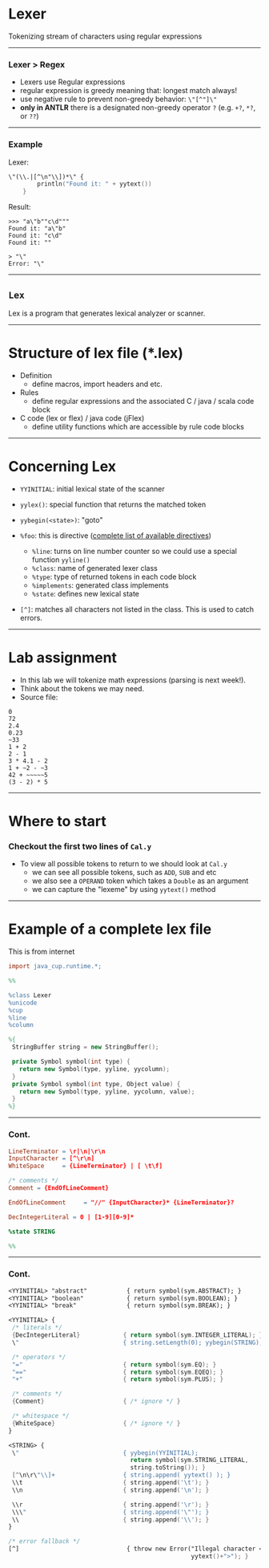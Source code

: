 # Lexer

Tokenizing stream of characters using regular expressions

---

### Lexer > Regex

- Lexers use Regular expressions
- regular expression is greedy meaning that: longest match always!
- use negative rule to prevent non-greedy behavior: `\"[^"]\"`
- **only in ANTLR** there is a designated non-greedy operator `?` (e.g. `+?`, `*?`, or `??`)

---

### Example

Lexer:

```lex
\"(\\.|[^\n"\\])*\" {
        println("Found it: " + yytext())
    }
```

Result:

```shell
>>> "a\"b""c\d"""
Found it: "a\"b"
Found it: "c\d"
Found it: ""

> "\"
Error: "\"
```

---

## `Lex`

Lex is a program that generates lexical analyzer or scanner.

---

# Structure of lex file (*.lex)

- Definition
   - define macros, import headers and etc.
- Rules
   - define regular expressions and the associated C / java / scala code block
- C code (lex or flex) / java code (jFlex)
   - define utility functions which are accessible by rule code blocks

---

# Concerning Lex

- `YYINITIAL`: initial lexical state of the scanner
- `yylex()`: special function that returns the matched token
- `yybegin(<state>)`: "goto" <state> 
- `%foo`: this is directive ([complete list of available directives](https://github.com/jflex-de/jflex/blob/master/docs/md/lex-specs.md))
   - `%line`: turns on line number counter so we could use a special function `yyline()`
   - `%class`: name of generated lexer class
   - `%type`: type of returned tokens in each code block
   - `%implements`: generated class implements
   - `%state`: defines new lexical state

- `[^]`: matches all characters not listed in the class. This is used to catch errors.

---

# Lab assignment

- In this lab we will tokenize math expressions (parsing is next week!).
- Think about the tokens we may need.
- Source file:

```
0
72
2.4
0.23
~33
1 + 2
2 - 1
3 * 4.1 - 2
1 + ~2 - ~3
42 + ~~~~~5
(3 - 2) * 5
```

---

# Where to start
### Checkout the first two lines of `Cal.y`

- To view all possible tokens to return to we should look at `Cal.y`
  -  we can see all possible tokens, such as `ADD`, `SUB` and etc
    - we also see a `OPERAND` token which takes a `Double` as an argument
    - we can capture the "lexeme" by using `yytext()` method  

---

# Example of a complete lex file

This is from internet

```lex
import java_cup.runtime.*;

%%

%class Lexer
%unicode
%cup
%line
%column

%{
 StringBuffer string = new StringBuffer();

 private Symbol symbol(int type) {
   return new Symbol(type, yyline, yycolumn);
 }
 private Symbol symbol(int type, Object value) {
   return new Symbol(type, yyline, yycolumn, value);
 }
%}
```

---

### Cont.

```lex
LineTerminator = \r|\n|\r\n
InputCharacter = [^\r\n]
WhiteSpace     = {LineTerminator} | [ \t\f]

/* comments */
Comment = {EndOfLineComment}

EndOfLineComment     = "//" {InputCharacter}* {LineTerminator}?

DecIntegerLiteral = 0 | [1-9][0-9]*

%state STRING

%%
```

---

### Cont.

```lex
<YYINITIAL> "abstract"           { return symbol(sym.ABSTRACT); }
<YYINITIAL> "boolean"            { return symbol(sym.BOOLEAN); }
<YYINITIAL> "break"              { return symbol(sym.BREAK); }

<YYINITIAL> {
 /* literals */
 {DecIntegerLiteral}            { return symbol(sym.INTEGER_LITERAL); }
 \"                             { string.setLength(0); yybegin(STRING); }

 /* operators */
 "="                            { return symbol(sym.EQ); }
 "=="                           { return symbol(sym.EQEQ); }
 "+"                            { return symbol(sym.PLUS); }

 /* comments */
 {Comment}                      { /* ignore */ }

 /* whitespace */
 {WhiteSpace}                   { /* ignore */ }
}

<STRING> {
 \"                             { yybegin(YYINITIAL); 
                                  return symbol(sym.STRING_LITERAL, 
                                  string.toString()); }
 [^\n\r\"\\]+                   { string.append( yytext() ); }
 \\t                            { string.append('\t'); }
 \\n                            { string.append('\n'); }

 \\r                            { string.append('\r'); }
 \\\"                           { string.append('\"'); }
 \\                             { string.append('\\'); }
}

/* error fallback */
[^]                              { throw new Error("Illegal character <"+
                                                   yytext()+">"); }
```

